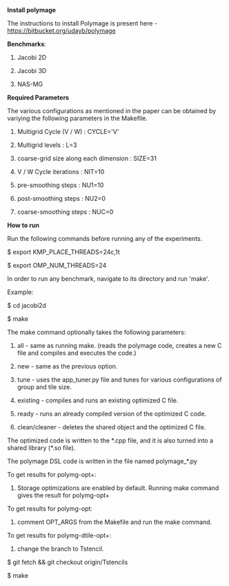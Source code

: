 **Install polymage**

The instructions to install Polymage is present here - https://bitbucket.org/udayb/polymage

**Benchmarks**: 

 1. Jacobi 2D

 2. Jacobi 3D

 3. NAS-MG

**Required Parameters**

The various configurations as mentioned in the paper can be obtained by variying the following parameters in the Makefile.

 1. Multigrid Cycle (V / W) : CYCLE='V'

 2. Multigrid levels : L=3      

 3. coarse-grid size along each dimension : SIZE=31  

 4. V / W Cycle iterations : NIT=10   

 5. pre-smoothing steps : NU1=10   

 6. post-smoothing steps : NU2=0    

 7. coarse-smoothing steps : NUC=0    


**How to run**

Run the following commands before running any of the experiments.

$ export KMP\_PLACE\_THREADS=24c,1t

$ export OMP\_NUM\_THREADS=24

In order to run any benchmark, navigate to its directory and run 'make'. 

Example:

$ cd jacobi2d

$ make

The make command optionally takes the following parameters:

1. all - same as running make. (reads the polymage code, creates a new C file and compiles and executes the code.)

2. new - same as the previous option.

3. tune - uses the app\_tuner.py file and tunes for various configurations of group and tile size.

4. existing - compiles and runs an existing optimized C file.

5. ready - runs an already compiled version of the optimized C code.

6. clean/cleaner - deletes the shared object and the optimized C file. 

The optimized code is written to the \*.cpp file, and it is also turned into 
a shared library (\*.so file).

The polymage DSL code is written in the file named polymage\_\*.py

To get results for polymg-opt+:

1. Storage optimizations are enabled by default. Running make command gives the result for polymg-opt+

To get results for polymg-opt:

1. comment OPT\_ARGS from the Makefile and run the make command.

To get results for polymg-dtile-opt+:

1. change the branch to Tstencil.

$ git fetch && git checkout origin/Tstencils

$ make
